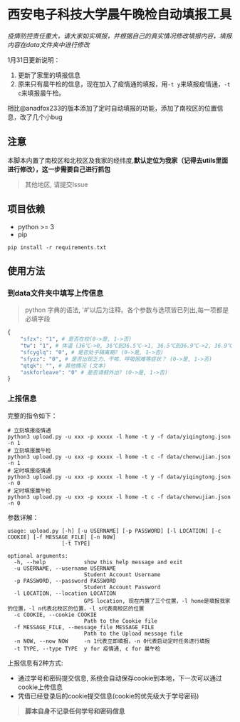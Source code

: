 # 西安电子科技大学晨午晚检自动填报工具

*疫情防控责任重大，请大家如实填报，并根据自己的真实情况修改填报内容，填报内容在data文件夹中进行修改*

1月31日更新说明：
1. 更新了家里的填报信息
2. 原来只有晨午检的信息，现在加入了疫情通的填报，用`-t y`来填报疫情通，`-t c`来填报晨午检。

相比@anadfox233的版本添加了定时自动填报的功能，添加了南校区的位置信息，改了几个小bug

## 注意
本脚本内置了南校区和北校区及我家的经纬度,**默认定位为我家（记得去utils里面进行修改），这一步需要自己进行抓包**

> 其他地区, 请提交Issue
## 项目依赖
* python >= 3
* pip

```shell script
pip install -r requirements.txt
```

## 使用方法

###  到data文件夹中填写上传信息

> python 字典的语法, '#'以后为注释。各个参数与选项皆已列出,每一项都是必填字段

```python
{
    "sfzx": "1", # 是否在校(0->是, 1->否)
    "tw": "1", # 体温 (36℃->0, 36℃到36.5℃->1, 36.5℃到36.9℃->2, 36.9℃到37℃.3->3, 37.3℃到38℃->4, 38℃到38.5℃->5, 38.5℃到39℃->6, 39℃到40℃->7, 40℃以上->8)
    "sfcyglq": "0", # 是否处于隔离期? (0->是, 1->否)
    "sfyzz": "0", # 是否出现乏力、干咳、呼吸困难等症状？ (0->是, 1->否)
    "qtqk": "", # 其他情况 (文本)
    "askforleave": "0" # 是否请假外出? (0->是, 1->否)
}
```
### 上报信息

完整的指令如下：

```shell
# 立刻填报疫情通
python3 upload.py -u xxx -p xxxxx -l home -t y -f data/yiqingtong.json -n 1
# 立刻填报晨午检
python3 upload.py -u xxx -p xxxxx -l home -t c -f data/chenwujian.json -n 1
# 定时填报疫情通
python3 upload.py -u xxx -p xxxxx -l home -t y -f data/yiqingtong.json -n 0
# 定时填报晨午检
python3 upload.py -u xxx -p xxxxx -l home -t c -f data/chenwujian.json -n 0
```

   
参数详解：
   
```
usage: upload.py [-h] [-u USERNAME] [-p PASSWORD] [-l LOCATION] [-c COOKIE] [-f MESSAGE_FILE] [-n NOW]
                 [-t TYPE]

optional arguments:
  -h, --help            show this help message and exit
  -u USERNAME, --username USERNAME
                        Student Account Username
  -p PASSWORD, --password PASSWORD
                        Student Account Password
  -l LOCATION, --location LOCATION 
                        GPS location, 现在内置了三个位置，-l home是填报我家的位置，-l n代表北校区的位置，-l s代表南校区的位置
  -c COOKIE, --cookie COOKIE
                        Path to the Cookie file
  -f MESSAGE_FILE, --message_file MESSAGE_FILE
                        Path to the Upload message file
  -n NOW, --now NOW     -n 1代表立即填报，-n 0代表启动定时任务进行填报
  -t TYPE, --type TYPE  y for 疫情通, c for 晨午检
```

上报信息有2种方式: 
* 通过学号和密码提交信息, 系统会自动保存cookie到本地，下一次可以通过cookie上传信息 
* 凭借已经登录后的cookie提交信息(cookie的优先级大于学号密码)
> **脚本自身不记录任何学号和密码信息**
